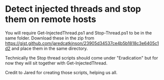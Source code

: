 # Detect injected threads and stop them on remote hosts

You will require Get-InjectedThread.ps1 and Stop-Thread.ps1 to be in the same folder.
Download these in the zip from <a href="https://gist.github.com/jaredcatkinson/23905d34537ce4b5b1818c3e6405c1d2" target="_blank">https://gist.github.com/jaredcatkinson/23905d34537ce4b5b1818c3e6405c1d2</a> and place them in the same directory.

Technically the Stop thread scripts should come under "Eradication" but for now they will sit together with Get-InjectedThread.

Credit to Jared for creating those scripts, helping us all.